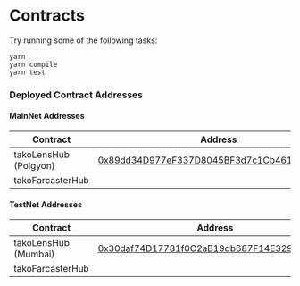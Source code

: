 # Contracts

Try running some of the following tasks:

```shell
yarn
yarn compile
yarn test
```

### Deployed Contract Addresses

#### MainNet Addresses

| Contract              | Address                                                                                                                  |
| --------------------- | ------------------------------------------------------------------------------------------------------------------------ |
| takoLensHub (Polgyon) | [0x89dd34D977eF337D8045BF3d7c1Cb461750C0337](https://polygonscan.com/address/0x89dd34D977eF337D8045BF3d7c1Cb461750C0337) |
| takoFarcasterHub      |                                                                                                                          |

#### TestNet Addresses

| Contract             | Address                                                                                                                         |
| -------------------- | ------------------------------------------------------------------------------------------------------------------------------- |
| takoLensHub (Mumbai) | [0x30daf74D17781f0C2aB19db687F14E3293B17E7e](https://mumbai.polygonscan.com/address/0x30daf74D17781f0C2aB19db687F14E3293B17E7e) |
| takoFarcasterHub     |                                                                                                                                 |
